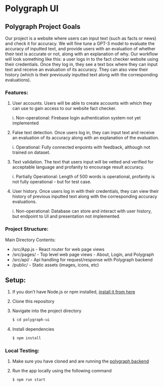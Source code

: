 # Polygraph UI

## Polygraph Project Goals
Our project is a website where users can input text (such as facts or news) and check it for accuracy. We will fine tune a GPT-3 model to evaluate the accuracy of inputted text, and provide users with an evaluation of whether their text is accurate or not, along with an explanation of why. Our workflow will look something like this: a user logs in to the fact checker website using their credentials. Once they log in, they see a text box where they can input text and receive an evaluation of its accuracy. They can also view their history (which is their previously inputted text along with the corresponding evaluations).

### Features:
1. User accounts. Users will be able to create accounts with which they can use to gain access to our website fact checker.

   i.  Non-operational: Firebase login authentication system not yet implemented


2. False text detection. Once users log in, they can input text and receive an evaluation of its accuracy along with an explanation of the evaluation.

   i.  Operational: Fully connected enpoints with feedback, although not trained on dataset.

3. Text validation. The text that users input will be vetted and verified for acceptable language and profanity to encourage result accuracy.

   i.  Partially Operational: Length of 500 words is operational, profanity is not fully operational - but for test case.

4. User history. Once users log in with their credentials, they can view their history of previous inputted text along with the corresponding accuracy evaluations.

   i.  Non-operational: Database can store and interact with user history, but endpoint to UI and presentation not implemented.

### Project Structure:
Main Directory Contents:
- /src/App.js - React router for web page views
- /src/pages/ - Top level web page views - About, Login, and Polygraph
- /src/api/ - Api handling for request/response with Polygraph backend
- /public/ - Static assets (images, icons, etc)

## Setup:
1. If you don’t have Node.js or npm installed, [install it from here](https://nodejs.org/en/download/)

2. Clone this repository

3. Navigate into the project directory

   ```bash
   $ cd polygraph-ui
   ```

4. Install dependencies
   ```bash
   $ npm install
   ```

### Local Testing:
1. Make sure you have cloned and are running the [polygraph backend](https://github.com/sanjanachin/polygraph)

2. Run the app locally using the following command
   ```bash
   $ npm run start
   ```